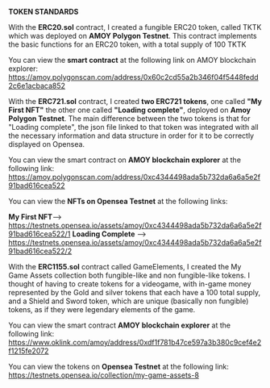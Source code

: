 **TOKEN STANDARDS**


With the **ERC20.sol** contract, I created a fungible ERC20 token, called TKTK which was deployed on **AMOY Polygon Testnet**. This contract implements the basic functions for an ERC20 token, with a total supply of 100 TKTK

You can view the **smart contract** at the following link on AMOY blockchain explorer: https://amoy.polygonscan.com/address/0x60c2cd55a2b346f04f5448fedd2c6e1acbaca852


With the **ERC721.sol** contract, I created **two ERC721 tokens**, one called **"My First NFT"** the other one called **"Loading complete"**, deployed on **Amoy Polygon Testnet**. The main difference between the two tokens is that for "Loading complete", the json file linked to that token was integrated with all the necessary information and data structure in order for it to be correctly displayed on Opensea.

You can view the smart contract on **AMOY blockchain explorer** at the following link: https://amoy.polygonscan.com/address/0xc4344498ada5b732da6a6a5e2f91bad616cea522

You can view the **NFTs on Opensea Testnet** at the following links:

**My First NFT**--> https://testnets.opensea.io/assets/amoy/0xc4344498ada5b732da6a6a5e2f91bad616cea522/1
**Loading Complete** --> https://testnets.opensea.io/assets/amoy/0xc4344498ada5b732da6a6a5e2f91bad616cea522/2


With the **ERC1155.sol** contract called GameElements, I created the My Game Assets collection both fungible-like and non fungible-like tokens. I thought of having to create tokens for a videogame, with in-game money represented by the Gold and silver tokens that each have a 100 total supply, and a Shield and Sword token, which are unique (basically non fungible) tokens, as if they were legendary elements of the game.

You can view the smart contract **AMOY blockchain explorer** at the following link: https://www.oklink.com/amoy/address/0xdf1f781b47ce597a3b380c9cef4e2f1215fe2072

You can view the tokens on **Opensea Testnet** at the following link:
https://testnets.opensea.io/collection/my-game-assets-8
